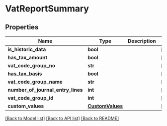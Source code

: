 # VatReportSummary

## Properties
Name | Type | Description | Notes
------------ | ------------- | ------------- | -------------
**is_historic_data** | **bool** |  | [optional] 
**has_tax_amount** | **bool** |  | [optional] 
**vat_code_group_no** | **str** |  | [optional] 
**has_tax_basis** | **bool** |  | [optional] 
**vat_code_group_name** | **str** |  | [optional] 
**number_of_journal_entry_lines** | **int** |  | [optional] 
**vat_code_group_id** | **int** |  | [optional] 
**custom_values** | [**CustomValues**](CustomValues.md) |  | [optional] 

[[Back to Model list]](../README.md#documentation-for-models) [[Back to API list]](../README.md#documentation-for-api-endpoints) [[Back to README]](../README.md)

